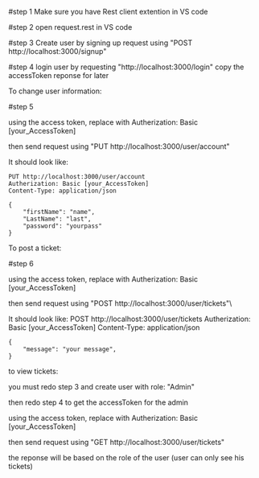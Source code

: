 #step 1
Make sure you have Rest client extention in VS code

#step 2
open request.rest in VS code

#step 3
Create user by signing up request using "POST http://localhost:3000/signup"

#step 4
login user by requesting  "http://localhost:3000/login"
copy the accessToken reponse for later

To change user information:

#step 5

using the access token, replace with Autherization: Basic [your_AccessToken]

then send request using "PUT http://localhost:3000/user/account"

It should look like:

    PUT http://localhost:3000/user/account
    Autherization: Basic [your_AccessToken]
    Content-Type: application/json

    {
        "firstName": "name",
        "LastName": "last",
        "password": "yourpass"
    }


To post a ticket:<br/>

#step 6<br/>

using the access token, replace with Autherization: Basic [your_AccessToken]<br/>

then send request using "POST http://localhost:3000/user/tickets"\

It should look like:
    POST http://localhost:3000/user/tickets
    Autherization: Basic [your_AccessToken]
    Content-Type: application/json

    {
        "message": "your message",
    }


to view tickets:

you must redo step 3 and create user with role: "Admin"

then redo step 4 to get the accessToken for the admin

using the access token, replace with Autherization: Basic [your_AccessToken]

then send request using "GET http://localhost:3000/user/tickets"

the reponse will be based on the role of the user (user can only see his tickets)


